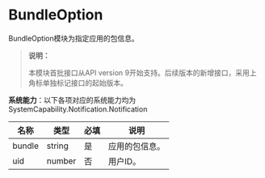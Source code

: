 # BundleOption

BundleOption模块为指定应用的包信息。

> **说明：**
>
> 本模块首批接口从API version 9开始支持。后续版本的新增接口，采用上角标单独标记接口的起始版本。

**系统能力**：以下各项对应的系统能力均为SystemCapability.Notification.Notification

| 名称   | 类型   | 必填 | 说明   |
| ------ | ------ |---- |  ------ |
| bundle | string | 是 | 应用的包信息。 |
| uid    | number | 否 | 用户ID。 |
